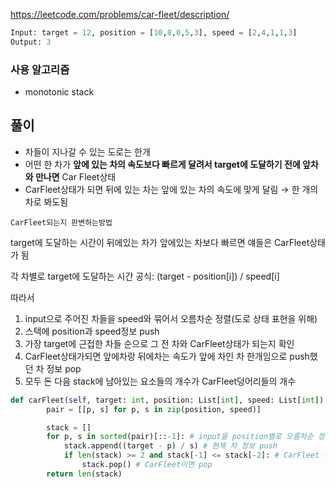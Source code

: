 https://leetcode.com/problems/car-fleet/description/

```python
Input: target = 12, position = [10,8,0,5,3], speed = [2,4,1,1,3]
Output: 3
```

### 사용 알고리즘

- monotonic stack

## 풀이

- 차들이 지나갈 수 있는 도로는 한개
- 어떤 한 차가 **앞에 있는 차의 속도보다 빠르게 달려서 target에 도달하기 전에 앞차와 만나면** Car Fleet상태
- CarFleet상태가 되면 뒤에 있는 차는 앞에 있는 차의 속도에 맞게 달림 → 한 개의 차로 봐도됨

`CarFleet되는지 판변하는방법`

target에 도달하는 시간이 뒤에있는 차가 앞에있는 차보다 빠르면 얘들은 CarFleet상태가 됨

각 차별로 target에 도달하는 시간 공식: (target - position[i]) / speed[i]

따라서

1. input으로 주어진 차들을 speed와 묶어서 오름차순 정렬(도로 상태 표현을 위해)
2. 스택에 position과 speed정보 push
3. 가장 target에 근접한 차들 순으로 그 전 차와 CarFleet상태가 되는지 확인
4. CarFleet상태가되면 앞에차랑 뒤에차는 속도가 앞에 차인 차 한개임으로 push했던 차 정보 pop
5. 모두 돈 다음 stack에 남아있는 요소들의 개수가 CarFleet덩어리들의 개수

```python
def carFleet(self, target: int, position: List[int], speed: List[int]) -> int:
        pair = [[p, s] for p, s in zip(position, speed)]

        stack = []
        for p, s in sorted(pair)[::-1]: # input을 position별로 오름차순 정렬
            stack.append((target - p) / s) # 현제 차 정보 push
            if len(stack) >= 2 and stack[-1] <= stack[-2]: # CarFleet 판별식
                stack.pop() # CarFleet이면 pop
        return len(stack)
```